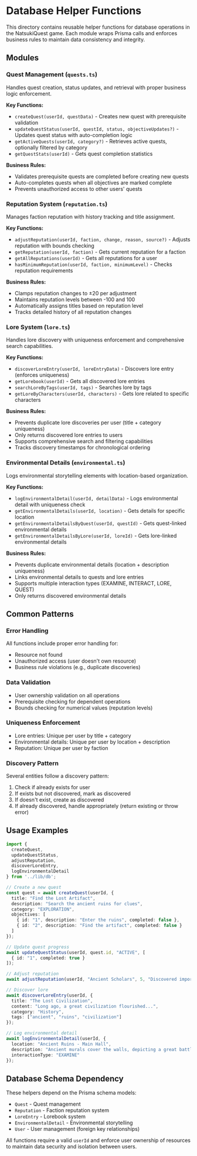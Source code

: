 # Database Helper Functions

This directory contains reusable helper functions for database operations in the NatsukiQuest game. Each module wraps Prisma calls and enforces business rules to maintain data consistency and integrity.

## Modules

### Quest Management (`quests.ts`)

Handles quest creation, status updates, and retrieval with proper business logic enforcement.

**Key Functions:**
- `createQuest(userId, questData)` - Creates new quest with prerequisite validation
- `updateQuestStatus(userId, questId, status, objectiveUpdates?)` - Updates quest status with auto-completion logic
- `getActiveQuests(userId, category?)` - Retrieves active quests, optionally filtered by category
- `getQuestStats(userId)` - Gets quest completion statistics

**Business Rules:**
- Validates prerequisite quests are completed before creating new quests
- Auto-completes quests when all objectives are marked complete
- Prevents unauthorized access to other users' quests

### Reputation System (`reputation.ts`)

Manages faction reputation with history tracking and title assignment.

**Key Functions:**
- `adjustReputation(userId, faction, change, reason, source?)` - Adjusts reputation with bounds checking
- `getReputation(userId, faction)` - Gets current reputation for a faction
- `getAllReputations(userId)` - Gets all reputations for a user
- `hasMinimumReputation(userId, faction, minimumLevel)` - Checks reputation requirements

**Business Rules:**
- Clamps reputation changes to ±20 per adjustment
- Maintains reputation levels between -100 and 100
- Automatically assigns titles based on reputation level
- Tracks detailed history of all reputation changes

### Lore System (`lore.ts`)

Handles lore discovery with uniqueness enforcement and comprehensive search capabilities.

**Key Functions:**
- `discoverLoreEntry(userId, loreEntryData)` - Discovers lore entry (enforces uniqueness)
- `getLorebook(userId)` - Gets all discovered lore entries
- `searchLoreByTags(userId, tags)` - Searches lore by tags
- `getLoreByCharacters(userId, characters)` - Gets lore related to specific characters

**Business Rules:**
- Prevents duplicate lore discoveries per user (title + category uniqueness)
- Only returns discovered lore entries to users
- Supports comprehensive search and filtering capabilities
- Tracks discovery timestamps for chronological ordering

### Environmental Details (`environmental.ts`)

Logs environmental storytelling elements with location-based organization.

**Key Functions:**
- `logEnvironmentalDetail(userId, detailData)` - Logs environmental detail with uniqueness check
- `getEnvironmentalDetails(userId, location)` - Gets details for specific location
- `getEnvironmentalDetailsByQuest(userId, questId)` - Gets quest-linked environmental details
- `getEnvironmentalDetailsByLore(userId, loreId)` - Gets lore-linked environmental details

**Business Rules:**
- Prevents duplicate environmental details (location + description uniqueness)
- Links environmental details to quests and lore entries
- Supports multiple interaction types (EXAMINE, INTERACT, LORE, QUEST)
- Only returns discovered environmental details

## Common Patterns

### Error Handling
All functions include proper error handling for:
- Resource not found
- Unauthorized access (user doesn't own resource)
- Business rule violations (e.g., duplicate discoveries)

### Data Validation
- User ownership validation on all operations
- Prerequisite checking for dependent operations
- Bounds checking for numerical values (reputation levels)

### Uniqueness Enforcement
- Lore entries: Unique per user by title + category
- Environmental details: Unique per user by location + description
- Reputation: Unique per user by faction

### Discovery Pattern
Several entities follow a discovery pattern:
1. Check if already exists for user
2. If exists but not discovered, mark as discovered
3. If doesn't exist, create as discovered
4. If already discovered, handle appropriately (return existing or throw error)

## Usage Examples

```typescript
import { 
  createQuest, 
  updateQuestStatus, 
  adjustReputation, 
  discoverLoreEntry,
  logEnvironmentalDetail 
} from '../lib/db';

// Create a new quest
const quest = await createQuest(userId, {
  title: "Find the Lost Artifact",
  description: "Search the ancient ruins for clues",
  category: "EXPLORATION",
  objectives: [
    { id: "1", description: "Enter the ruins", completed: false },
    { id: "2", description: "Find the artifact", completed: false }
  ]
});

// Update quest progress
await updateQuestStatus(userId, quest.id, "ACTIVE", [
  { id: "1", completed: true }
]);

// Adjust reputation
await adjustReputation(userId, "Ancient Scholars", 5, "Discovered important artifact");

// Discover lore
await discoverLoreEntry(userId, {
  title: "The Lost Civilization",
  content: "Long ago, a great civilization flourished...",
  category: "History",
  tags: ["ancient", "ruins", "civilization"]
});

// Log environmental detail
await logEnvironmentalDetail(userId, {
  location: "Ancient Ruins - Main Hall",
  description: "Ancient murals cover the walls, depicting a great battle",
  interactionType: "EXAMINE"
});
```

## Database Schema Dependency

These helpers depend on the Prisma schema models:
- `Quest` - Quest management
- `Reputation` - Faction reputation system  
- `LoreEntry` - Lorebook system
- `EnvironmentalDetail` - Environmental storytelling
- `User` - User management (foreign key relationships)

All functions require a valid `userId` and enforce user ownership of resources to maintain data security and isolation between users.
